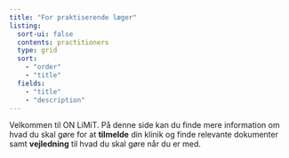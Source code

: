 ```yaml
---
title: "For praktiserende læger"
listing:
  sort-ui: false
  contents: practitioners
  type: grid
  sort: 
    - "order"
    - "title"
  fields: 
    - "title"
    - "description"
---
```


Velkommen til ON LiMiT. På denne side kan du finde mere information om
hvad du skal gøre for at **tilmelde** din klinik og finde relevante dokumenter samt **vejledning** til hvad du skal gøre når du er med.
